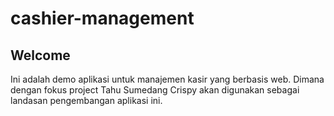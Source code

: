# cashier-management

## Welcome 
Ini adalah demo aplikasi untuk manajemen kasir yang berbasis web. Dimana dengan fokus project Tahu Sumedang Crispy akan digunakan sebagai landasan pengembangan aplikasi ini.
